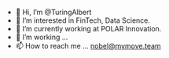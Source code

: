 - 👋 Hi, I’m @TuringAlbert
- 👀 I’m interested in FinTech, Data Science.
- 🌱 I’m currently working at POLAR Innovation.
- 💞️ I’m working ...
- 📫 How to reach me ... nobel@mymove.team

<!---
TuringAlbert/TuringAlbert is a ✨ special ✨ repository because its `README.md` (this file) appears on your GitHub profile.
You can click the Preview link to take a look at your changes.
--->
